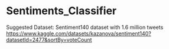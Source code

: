 # Sentiments_Classifier
Suggested Dataset:
Sentiment140 dataset with 1.6 million tweets
https://www.kaggle.com/datasets/kazanova/sentiment140?datasetId=2477&sortBy=voteCount
